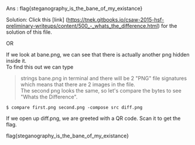 Ans : flag{steganography_is_the_bane_of_my_existance}

Solution:
Click this [link] (https://tnek.gitbooks.io/csaw-2015-hsf-preliminary-writeups/content/500_-_whats_the_difference.html) for the solution of this file.

OR

If we look at bane.png, we can see that there is actually another png hidden inside it.<br>
To find this out we can type 
> strings bane.png
in terminal and there will be 2 "PNG" file signatures which means that there are 2 images in the file.<br>
The second png looks the same, so let's compare the bytes to see "Whats the Difference".<br>

    $ compare first.png second.png -compose src diff.png

If we open up diff.png, we are greeted with a QR code. Scan it to get the flag.<br>

flag{steganography_is_the_bane_of_my_existance}

    


